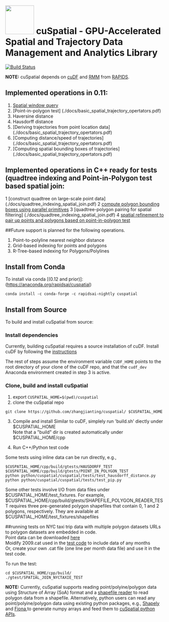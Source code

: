 # <div align="left"><img src="https://rapids.ai/assets/images/rapids_logo.png" width="90px"/>&nbsp;cuSpatial - GPU-Accelerated Spatial and Trajectory Data Management and Analytics Library</div>

[![Build Status](https://gpuci.gpuopenanalytics.com/job/rapidsai/job/gpuci/job/cuspatial/job/branches/job/cuspatial-branch-pipeline/badge/icon)](https://gpuci.gpuopenanalytics.com/job/rapidsai/job/gpuci/job/cuspatial/job/branches/job/cuspatial-branch-pipeline/)

**NOTE:** cuSpatial depends on [cuDF](https://github.com/rapidsai/cudf) and
[RMM](https://github.com/rapidsai/rmm) from [RAPIDS](https://rapids.ai/).

## Implemented operations in 0.11:
1. [Spatial window query](./docs/basic_spatial_trajectory_opertators.pdf)
2. [Point-in-polygon test] (./docs/basic_spatial_trajectory_opertators.pdf)
3. Haversine distance
4. Hausdorff distance
5. [Deriving trajectories from point location data] (./docs/basic_spatial_trajectory_opertators.pdf)
6. [Computing distance/speed of trajectories] (./docs/basic_spatial_trajectory_opertators.pdf)
7. [Computing spatial bounding boxes of trajectories] (./docs/basic_spatial_trajectory_opertators.pdf)

## Implemented operations in C++ ready for tests (quadtree indexing and Point-in-Polygon test based spatial join:
1 [construct quadtree on large-scale point data] (./docs/quadtree_indexing_spatial_join.pdf)
2 [compute polygon bounding boxes using parallel primitives](./docs/quadtree_indexing_spatial_join.pdf)
3 [quadtree-polygon pairing for spatial filtering] (./docs/quadtree_indexing_spatial_join.pdf)
4 [spatial refinement to pair up points and polygons based on point-in-polygon test](./docs/quadtree_indexing_spatial_join.pdf)

##Future support is planned for the following operations.
1. Point-to-polyline nearest neighbor distance
2. Grid-based indexing for points and polygons
3. R-Tree-based indexing for Polygons/Polylines

## Install from Conda
To install via conda [(0.12 and prior)]:(https://anaconda.org/rapidsai/cuspatial)
```
conda install -c conda-forge -c rapidsai-nightly cuspatial
```

## Install from Source
To build and install cuSpatial from source:

### Install dependencies

Currently, building cuSpatial requires a source installation of cuDF. Install
cuDF by following the [instructions](https://github.com/rapidsai/cudf/blob/branch-0.11/CONTRIBUTING.md#script-to-build-cudf-from-source)

The rest of steps assume the environment variable `CUDF_HOME` points to the 
root directory of your clone of the cuDF repo, and that the `cudf_dev` Anaconda
environment created in step 3 is active.

### Clone, build and install cuSpatial

1. export `CUSPATIAL_HOME=$(pwd)/cuspatial`
2. clone the cuSpatial repo

```
git clone https://github.com/zhangjianting/cuspatial/ $CUSPATIAL_HOME
```

3. Compile and install 
Similar to cuDF, simplely run 'build.sh' diectly under $CUSPATIAL_HOME<br>
Note that a "build" dir is created automatically under $CUSPATIAL_HOME/cpp

4. Run C++/Python test code <br>

Some tests using inline data can be run directly, e.g.,
```
$CUSPATIAL_HOME/cpp/build/gtests/HAUSDORFF_TEST
$CUSPATIAL_HOME/cpp/build/gtests/POINT_IN_POLYGON_TEST
python python/cuspatial/cuspatial/tests/test_hausdorff_distance.py
python python/cuspatial/cuspatial/tests/test_pip.py
```

Some other tests involve I/O from data files under $CUSPATIAL_HOME/test_fixtures.
For example, $CUSPATIAL_HOME/cpp/build/gtests/SHAPEFILE_POLYGON_READER_TEST requires three
pre-generated polygon shapefiles that contain 0, 1 and 2 polygons, respectively. They are available at 
$CUSPATIAL_HOME/test_fixtures/shapefiles <br>

##running tests on NYC taxi trip data with multiple polygon datasets
URLs to polygon datasets are embedded in code. <br>
Point data can be downloaded [here](http://geoteci.engr.ccny.cuny.edu/nyctaxidata/) </br>
Moidify 2009.cat used in the [test code](./cpp/tests/join/spatial_join_nyctaxi_test.cu) to include data of any months</br>
Or, create your own .cat file (one line per month data file) and use it in the test code. 

To run the test:
```
cd $CUSPATIAL_HOME/cpp/build/
./gtest/SPATIAL_JOIN_NYCTAXIE_TEST
```

**NOTE:** Currently, cuSpatial supports reading point/polyine/polygon data using
Structure of Array (SoA) format and a [shapefile reader](./cpp/src/io/shp)
to read polygon data from a shapefile.
Alternatively, python users can read any point/polyine/polygon data using
existing python packages, e.g., [Shapely](https://pypi.org/project/Shapely/) 
and [Fiona](https://github.com/Toblerity/Fiona),to generate numpy arrays and feed them to
[cuSpatial python APIs](python/cuspatial/cuspatial).
